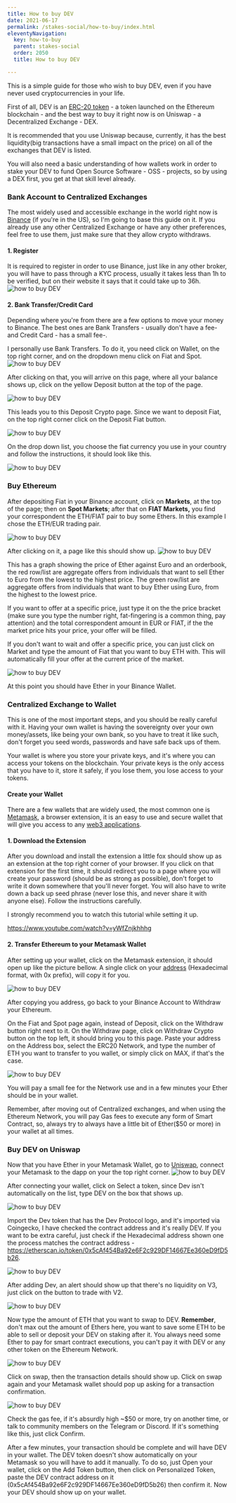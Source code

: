 ```yaml
---
title: How to buy DEV
date: 2021-06-17
permalink: /stakes-social/how-to-buy/index.html
eleventyNavigation:
  key: how-to-buy
  parent: stakes-social
  order: 2050
  title: How to buy DEV

---
```


This is a simple guide for those who wish to buy DEV, even if you have never used cryptocurrencies in your life.

First of all, DEV is an [ERC-20 token](https://ethereum.org/en/developers/docs/standards/tokens/erc-20/) - a token launched on the Ethereum blockchain - and the best way to buy it right now is on Uniswap - a Decentralized Exchange - DEX.

It is recommended that you use Uniswap because, currently, it has the best liquidity(big transactions have a small impact on the price) on all of the exchanges that DEV is listed.

You will also need a basic understanding of how wallets work in order to stake your DEV to fund Open Source Software - OSS - projects, so by using a DEX first, you get at that skill level already.

### Bank Account to Centralized Exchanges
The most widely used and accessible exchange in the world right now is [Binance](https://www.binance.us/en/home) (if you're in the US), so I'm going to base this guide on it. If you already use any other Centralized Exchange or have any other preferences, feel free to use them, just make sure that they allow crypto withdraws.

#### 1. Register
It is required to register in order to use Binance, just like in any other broker, you will have to pass through a KYC process, usually it takes less than 1h to be verified, but on their website it says that it could take up to 36h.
![how to buy DEV](/content/images/how-to-buy/how-to-buy-dev_1.png)

#### 2. Bank Transfer/Credit Card
Depending where you're from there are a few options to move your money to Binance. The best ones are Bank Transfers - usually don't have a fee- and Credit Card - has a small fee-.

I personally use Bank Transfers. To do it, you need click on Wallet, on the top right corner, and on the dropdown menu click on Fiat and Spot.
![how to buy DEV](/content/images/how-to-buy/how-to-buy-dev_2.png)

After clicking on that, you will arrive on this page, where all your balance shows up, click on the yellow Deposit button at the top of the page.

![how to buy DEV](/content/images/how-to-buy/how-to-buy-dev_3.png)

This leads you to this Deposit Crypto page. Since we want to deposit Fiat, on the top right corner click on the Deposit Fiat button.

![how to buy DEV](/content/images/how-to-buy/how-to-buy-dev_4.png)

On the drop down list, you choose the fiat currency you use in your country and follow the instructions, it should look like this.

![how to buy DEV](/content/images/how-to-buy/how-to-buy-dev_5.png)

### Buy Ethereum

After depositing Fiat in your Binance account, click on **Markets**, at the top of the page; then on **Spot Markets**; after that on **FIAT Markets,** you find your correspondent the ETH/FIAT pair to buy some Ethers. In this example I chose the ETH/EUR trading pair.

![how to buy DEV](/content/images/how-to-buy/how-to-buy-dev_6.png)

After clicking on it, a page like this should show up.
![how to buy DEV](/content/images/how-to-buy/how-to-buy-dev_7.png)

This has a graph showing the price of Ether against Euro and an orderbook, the red row/list are aggregate offers from individuals that want to sell Ether to Euro from the lowest to the highest price. The green row/list are aggregate offers from individuals that want to buy Ether using Euro, from the highest to the lowest price.

If you want to offer at a specific price, just type it on the the price bracket (make sure you type the number right, fat-fingering is a common thing, pay attention) and the total correspondent amount in EUR or FIAT, if the the market price hits your price, your offer will be filled.

If you don't want to wait and offer a specific price, you can just click on Market and type the amount of Fiat that you want to buy ETH with. This will automatically fill your offer at the current price of the market.

![how to buy DEV](/content/images/how-to-buy/how-to-buy-dev_8.png)

At this point you should have Ether in your Binance Wallet.

### Centralized Exchange to Wallet
This is one of the most important steps, and you should be really careful with it. Having your own wallet is having the sovereignty over your own money/assets, like being your own bank, so you have to treat it like such, don't forget you seed words, passwords and have safe back ups of them.

Your wallet is where you store your private keys, and it's where you can access your tokens on the blockchain. Your private keys is the only access that you have to it, store it safely, if you lose them, you lose access to your tokens.

#### Create your Wallet
There are a few wallets that are widely used, the most common one is [Metamask](https://metamask.io/), a browser extension, it is an easy to use and secure wallet that will give you access to any [web3 applications](https://ethereum.org/en/developers/docs/web2-vs-web3/#:~:text=Web3%2C).

#### 1. Download the Extension
After you download and install the extension a little fox should show up as an extension at the top right corner of your browser. If you click on that extension for the first time, it should redirect you to a page where you will create your password (should be as strong as possible), don't forget to write it down somewhere that you'll never forget. You will also have to write down a back up seed phrase (never lose this, and never share it with anyone else). Follow the instructions carefully.

I strongly recommend you to watch this tutorial while setting it up.

https://www.youtube.com/watch?v=yWfZnjkhhhg

#### 2. Transfer Ethereum to your Metamask Wallet
After setting up your wallet, click on the Metamask extension, it should open up like the picture bellow. A single click on your [address](https://hackernoon.com/how-to-generate-ethereum-addresses-technical-address-generation-explanation-25r3zqo) (Hexadecimal format, with 0x prefix), will copy it for you.

![how to buy DEV](/content/images/how-to-buy/how-to-buy-dev_9.png)

After copying you address, go back to your Binance Account to Withdraw your Ethereum.

On the Fiat and Spot page again, instead of Deposit, click on the Withdraw button right next to it. On the Withdraw page, click on Withdraw Crypto button on the top left, it should bring you to this page. Paste your address on the Address box, select the ERC20 Network, and type the number of ETH you want to transfer to you wallet, or simply click on MAX, if that's the case.

![how to buy DEV](/content/images/how-to-buy/how-to-buy-dev_10.png)

You will pay a small fee for the Network use and in a few minutes your Ether should be in your wallet.

Remember, after moving out of Centralized exchanges, and when using the Ethereum Network, you will pay Gas fees to execute any form of Smart Contract, so, always try to always have a little bit of Ether($50 or more) in your wallet at all times.

### Buy DEV on Uniswap

Now that you have Ether in your Metamask Wallet, go to [Uniswap](https://app.uniswap.org/#/swap), connect your Metamask to the dapp on your the top right corner.
![how to buy DEV](/content/images/how-to-buy/how-to-buy-dev_11.png)

After connecting your wallet, click on Select a token, since Dev isn't automatically on the list, type DEV on the box that shows up.

![how to buy DEV](/content/images/how-to-buy/how-to-buy-dev_12.png)

Import the Dev token that has the Dev Protocol logo, and it's imported via Coingecko, I have checked the contract address and it's really DEV. If you want to be extra careful, just check if the Hexadecimal address shown one the process matches the contract address - https://etherscan.io/token/0x5cAf454Ba92e6F2c929DF14667Ee360eD9fD5b26.

![how to buy DEV](/content/images/how-to-buy/how-to-buy-dev_13.png)

After adding Dev, an alert should show up that there's no liquidity on V3, just click on the button to trade with V2.

![how to buy DEV](/content/images/how-to-buy/how-to-buy-dev_14.png)

Now type the amount of ETH that you want to swap to DEV. **Remember**, don't max out the amount of Ethers here, you want to save some ETH to be able to sell or deposit your DEV on staking after it. You always need some Ether to pay for smart contract executions, you can't pay it with DEV or any other token on the Ethereum Network.

![how to buy DEV](/content/images/how-to-buy/how-to-buy-dev_15.png)

Click on swap, then the transaction details should show up. Click on swap again and your Metamask wallet should pop up asking for a transaction confirmation.

![how to buy DEV](/content/images/how-to-buy/how-to-buy-dev_16.png)

Check the gas fee, if it's absurdly high ~$50 or more, try on another time, or talk to community members on the Telegram or Discord. If it's something like this, just click Confirm.

After a few minutes, your transaction should be complete and will have DEV in your wallet. The DEV token doesn't show automatically on your Metamask so you will have to add it manually. To do so, just Open your wallet, click on the Add Token button, then click on Personalized Token, paste the DEV contract address on it (0x5cAf454Ba92e6F2c929DF14667Ee360eD9fD5b26) then confirm it. Now your DEV should show up on your wallet.










